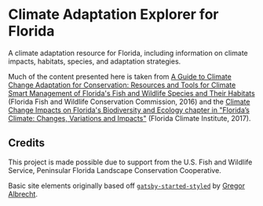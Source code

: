 # Climate Adaptation Explorer for Florida

A climate adaptation resource for Florida, including information on climate impacts, habitats, species, and adaptation strategies.

Much of the content presented here is taken from
[A Guide to Climate Change Adaptation for Conservation: Resources and
Tools for Climate Smart Management of Florida's Fish and Wildlife
Species and Their Habitats](https://myfwc.com/media/5864/adaptation-guide.pdf)
(Florida Fish and Wildlife Conservation Commission, 2016) and the
[Climate Change Impacts on Florida's Biodiversity and
Ecology chapter in "Florida’s Climate: Changes, Variations
and Impacts"](http://floridaclimateinstitute.org/docs/climatebook/Ch12-Stys.pdf) (Florida Climate Institute, 2017).

## Credits

This project is made possible due to support from the U.S. Fish and Wildlife Service, Peninsular Florida Landscape Conservation Cooperative.

Basic site elements originally based off [`gatsby-started-styled`](https://github.com/gregoralbrecht/gatsby-starter-styled) by [Gregor Albrecht](https://github.com/gregoralbrecht).
